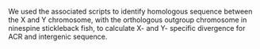 
We used the associated scripts to identify homologous sequence between the X and Y chromosome, with the orthologous outgroup chromosome in ninespine stickleback fish, to calculate X- and Y- specific divergence for ACR and intergenic sequence. 
